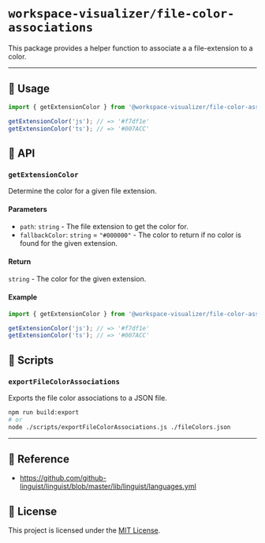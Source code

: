 # `workspace-visualizer/file-color-associations`

This package provides a helper function to associate a a file-extension to a color.

---

## 📘 Usage

```javascript
import { getExtensionColor } from '@workspace-visualizer/file-color-associations';

getExtensionColor('js'); // => '#f7df1e'
getExtensionColor('ts'); // => '#007ACC'
```

## 📖 API

### `getExtensionColor`

Determine the color for a given file extension.

#### Parameters

- `path`: `string` - The file extension to get the color for.
- `fallbackColor`: `string` = `"#000000"` - The color to return if no color is found for the given extension.

#### Return

`string` - The color for the given extension.

#### Example

```javascript
import { getExtensionColor } from '@workspace-visualizer/file-color-associations';

getExtensionColor('js'); // => '#f7df1e'
getExtensionColor('ts'); // => '#007ACC'
```

## 📃 Scripts

### `exportFileColorAssociations`

Exports the file color associations to a JSON file.

```sh
npm run build:export
# or
node ./scripts/exportFileColorAssociations.js ./fileColors.json
```

---

## 📕 Reference

- https://github.com/github-linguist/linguist/blob/master/lib/linguist/languages.yml

## 📝 License

This project is licensed under the [MIT License](./LICENSE).

